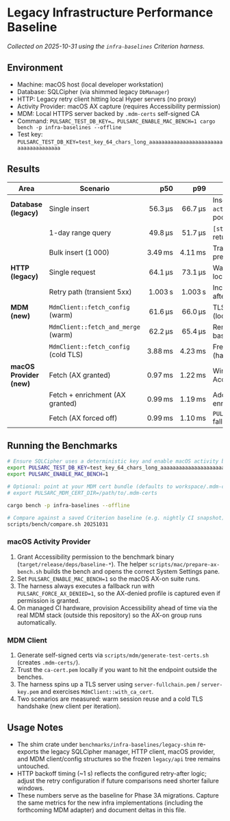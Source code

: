 # Legacy Infrastructure Performance Baseline

_Collected on 2025-10-31 using the `infra-baselines` Criterion harness._

## Environment
- Machine: macOS host (local developer workstation)
- Database: SQLCipher (via shimmed legacy `DbManager`)
- HTTP: Legacy retry client hitting local Hyper servers (no proxy)
- Activity Provider: macOS AX capture (requires Accessibility permission)
- MDM: Local HTTPS server backed by `.mdm-certs` self-signed CA
- Command: `PULSARC_TEST_DB_KEY=… PULSARC_ENABLE_MAC_BENCH=1 cargo bench -p infra-baselines --offline`
- Test key: `PULSARC_TEST_DB_KEY=test_key_64_chars_long_aaaaaaaaaaaaaaaaaaaaaaaaaaaaaaaaaaaaaa`

## Results

| Area | Scenario | p50 | p99 | Notes |
| --- | --- | ---:| ---:| --- |
| **Database (legacy)** | Single insert | 56.3 µs | 66.7 µs | Insert one `activity_snapshot` via pooled SQLCipher |
|  | 1-day range query | 49.8 µs | 51.7 µs | `[start, end)` query returning 100 rows |
|  | Bulk insert (1 000) | 3.49 ms | 4.11 ms | Transactional batch with prepared statement reuse |
| **HTTP (legacy)** | Single request | 64.1 µs | 73.1 µs | Warm connection against local Hyper server |
|  | Retry path (transient 5xx) | 1.003 s | 1.003 s | Includes backoff + retry-after sleep |
| **MDM (new)** | `MdmClient::fetch_config` (warm) | 61.6 µs | 66.0 µs | TLS session reused (loopback) |
|  | `MdmClient::fetch_and_merge` (warm) | 62.2 µs | 65.4 µs | Remote fetch merged into baseline config |
|  | `MdmClient::fetch_config` (cold TLS) | 3.88 ms | 4.23 ms | Fresh client per call (handshake cost) |
| **macOS Provider (new)** | Fetch (AX granted) | 0.97 ms | 1.22 ms | Window/title capture with Accessibility permission |
|  | Fetch + enrichment (AX granted) | 0.99 ms | 1.19 ms | Adds synchronous enrichment attempt |
|  | Fetch (AX forced off) | 0.99 ms | 1.10 ms | `PULSARC_FORCE_AX_DENIED=1` fallback path |

## Running the Benchmarks

```bash
# Ensure SQLCipher uses a deterministic key and enable macOS activity benchmarks
export PULSARC_TEST_DB_KEY=test_key_64_chars_long_aaaaaaaaaaaaaaaaaaaaaaaaaaaaaaaaaaaaaa
export PULSARC_ENABLE_MAC_BENCH=1

# Optional: point at your MDM cert bundle (defaults to workspace/.mdm-certs)
# export PULSARC_MDM_CERT_DIR=/path/to/.mdm-certs

cargo bench -p infra-baselines --offline

# Compare against a saved Criterion baseline (e.g. nightly CI snapshot)
scripts/bench/compare.sh 20251031
```

### macOS Activity Provider
1. Grant Accessibility permission to the benchmark binary (`target/release/deps/baseline-*`). The helper `scripts/mac/prepare-ax-bench.sh` builds the bench and opens the correct System Settings pane.
2. Set `PULSARC_ENABLE_MAC_BENCH=1` so the macOS AX-on suite runs.
3. The harness always executes a fallback run with `PULSARC_FORCE_AX_DENIED=1`, so the AX-denied profile is captured even if permission is granted.
4. On managed CI hardware, provision Accessibility ahead of time via the real MDM stack (outside this repository) so the AX-on group runs automatically.

### MDM Client
1. Generate self-signed certs via `scripts/mdm/generate-test-certs.sh` (creates `.mdm-certs/`).
2. Trust the `ca-cert.pem` locally if you want to hit the endpoint outside the benches.
3. The harness spins up a TLS server using `server-fullchain.pem` / `server-key.pem` and exercises `MdmClient::with_ca_cert`.
4. Two scenarios are measured: warm session reuse and a cold TLS handshake (new client per iteration).

## Usage Notes
- The shim crate under `benchmarks/infra-baselines/legacy-shim` re-exports the legacy SQLCipher manager, HTTP client, macOS provider, and MDM client/config structures so the frozen `legacy/api` tree remains untouched.
- HTTP backoff timing (~1 s) reflects the configured retry-after logic; adjust the retry configuration if future comparisons need shorter failure windows.
- These numbers serve as the baseline for Phase 3A migrations. Capture the same metrics for the new infra implementations (including the forthcoming MDM adapter) and document deltas in this file.
